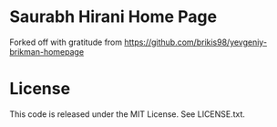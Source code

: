 # Saurabh Hirani Home Page

Forked off with gratitude from https://github.com/brikis98/yevgeniy-brikman-homepage

# License

This code is released under the MIT License. See LICENSE.txt.
